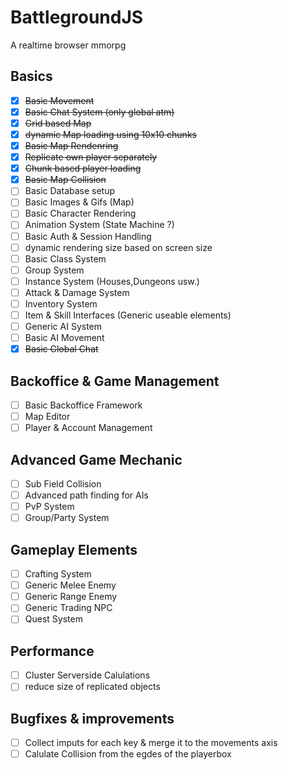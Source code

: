 # BattlegroundJS
A realtime browser mmorpg

## Basics
- [x] ~~Basic Movement~~
- [x] ~~Basic Chat System (only global atm)~~
- [x] ~~Grid based Map~~
- [x] ~~dynamic Map loading using 10x10 chunks~~
- [x] ~~Basic Map Rendenring~~
- [X] ~~Replicate own player separately~~
- [X] ~~Chunk based player loading~~ 
- [X] ~~Basic Map Collision~~
- [ ] Basic Database setup
- [ ] Basic Images & Gifs (Map)
- [ ] Basic Character Rendering
- [ ] Animation System (State Machine ?)
- [ ] Basic Auth & Session Handling
- [ ] dynamic rendering size based on screen size
- [ ] Basic Class System
- [ ] Group System
- [ ] Instance System (Houses,Dungeons usw.)
- [ ] Attack & Damage System
- [ ] Inventory System
- [ ] Item & Skill Interfaces (Generic useable elements)
- [ ] Generic AI System
- [ ] Basic AI Movement
- [X] ~~Basic Global Chat~~

## Backoffice & Game Management
- [ ] Basic Backoffice Framework
- [ ] Map Editor
- [ ] Player & Account Management

## Advanced Game Mechanic
- [ ] Sub Field Collision
- [ ] Advanced path finding for AIs
- [ ] PvP System
- [ ] Group/Party System

## Gameplay Elements
- [ ] Crafting System
- [ ] Generic Melee Enemy
- [ ] Generic Range Enemy
- [ ] Generic Trading NPC
- [ ] Quest System

## Performance
- [ ] Cluster Serverside Calulations
- [ ] reduce size of replicated objects

## Bugfixes & improvements
- [ ] Collect imputs for each key & merge it to the movements axis
- [ ] Calulate Collision from the egdes of the playerbox 